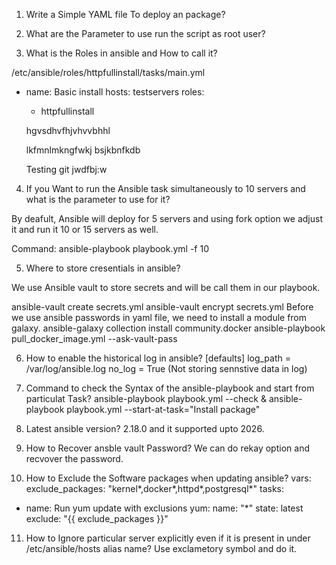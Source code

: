 1. Write a Simple YAML file To deploy an package?

2. What are the Parameter to use run the script as root user?

3. What is the Roles in ansible and How to call it?

/etc/ansible/roles/httpfullinstall/tasks/main.yml

- name: Basic install
  hosts: testservers
  roles:
   - httpfullinstall



   hgvsdhvfhjvhvvbhhl

   lkfmnlmkngfwkj bsjkbnfkdb

   Testing git
   jwdfbj:w

4. If you Want to run the Ansible task simultaneously to 10 servers and what is the parameter to use for it?

By deafult, Ansible will deploy for 5 servers and using fork option we adjust it and run it 10 or 15 servers as well. 

Command: ansible-playbook playbook.yml -f 10

5. Where to store cresentials in ansible?

We use Ansible vault to store secrets and will be call them in our playbook.

ansible-vault create secrets.yml 
ansible-vault encrypt secrets.yml
Before we use ansible passwords in yaml file, we need to install a module from galaxy.
ansible-galaxy collection install community.docker
ansible-playbook pull_docker_image.yml --ask-vault-pass

6. How to enable the historical log in ansible?
[defaults]
log_path = /var/log/ansible.log
no_log = True (Not storing sennstive data in log)

7. Command to check the Syntax of the ansible-playbook and start from particulat Task?
ansible-playbook playbook.yml --check & ansible-playbook playbook.yml --start-at-task="Install package"

8. Latest ansible version?
2.18.0 and it supported upto 2026.

9. How to Recover ansble vault Password?
We can do rekay option and recvover the password.

10. How to Exclude the Software packages when updating ansible?
vars:
  exclude_packages: "kernel*,docker*,httpd*,postgresql*"
tasks:
  - name: Run yum update with exclusions
    yum:
      name: "*"
      state: latest
      exclude: "{{ exclude_packages }}"

11. How to Ignore particular server explicitly even if it is present in under /etc/ansible/hosts alias name?
Use exclametory symbol and do it.
